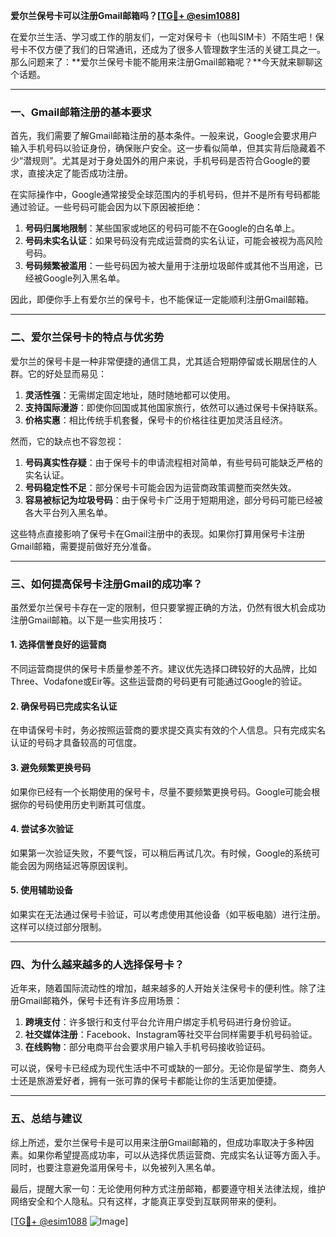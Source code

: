 **爱尔兰保号卡可以注册Gmail邮箱吗？[[TG💪+ @esim1088](https://t.me/s/esim1088)]**

在爱尔兰生活、学习或工作的朋友们，一定对保号卡（也叫SIM卡）不陌生吧！保号卡不仅方便了我们的日常通讯，还成为了很多人管理数字生活的关键工具之一。那么问题来了：**爱尔兰保号卡能不能用来注册Gmail邮箱呢？**今天就来聊聊这个话题。

---

### 一、Gmail邮箱注册的基本要求

首先，我们需要了解Gmail邮箱注册的基本条件。一般来说，Google会要求用户输入手机号码以验证身份，确保账户安全。这一步看似简单，但其实背后隐藏着不少“潜规则”。尤其是对于身处国外的用户来说，手机号码是否符合Google的要求，直接决定了能否成功注册。

在实际操作中，Google通常接受全球范围内的手机号码，但并不是所有号码都能通过验证。一些号码可能会因为以下原因被拒绝：

1. **号码归属地限制**：某些国家或地区的号码可能不在Google的白名单上。
2. **号码未实名认证**：如果号码没有完成运营商的实名认证，可能会被视为高风险号码。
3. **号码频繁被滥用**：一些号码因为被大量用于注册垃圾邮件或其他不当用途，已经被Google列入黑名单。

因此，即便你手上有爱尔兰的保号卡，也不能保证一定能顺利注册Gmail邮箱。

---

### 二、爱尔兰保号卡的特点与优劣势

爱尔兰的保号卡是一种非常便捷的通信工具，尤其适合短期停留或长期居住的人群。它的好处显而易见：

1. **灵活性强**：无需绑定固定地址，随时随地都可以使用。
2. **支持国际漫游**：即使你回国或其他国家旅行，依然可以通过保号卡保持联系。
3. **价格实惠**：相比传统手机套餐，保号卡的价格往往更加灵活且经济。

然而，它的缺点也不容忽视：

1. **号码真实性存疑**：由于保号卡的申请流程相对简单，有些号码可能缺乏严格的实名认证。
2. **号码稳定性不足**：部分保号卡可能会因为运营商政策调整而突然失效。
3. **容易被标记为垃圾号码**：由于保号卡广泛用于短期用途，部分号码可能已经被各大平台列入黑名单。

这些特点直接影响了保号卡在Gmail注册中的表现。如果你打算用保号卡注册Gmail邮箱，需要提前做好充分准备。

---

### 三、如何提高保号卡注册Gmail的成功率？

虽然爱尔兰保号卡存在一定的限制，但只要掌握正确的方法，仍然有很大机会成功注册Gmail邮箱。以下是一些实用技巧：

#### 1. **选择信誉良好的运营商**
   不同运营商提供的保号卡质量参差不齐。建议优先选择口碑较好的大品牌，比如Three、Vodafone或Eir等。这些运营商的号码更有可能通过Google的验证。

#### 2. **确保号码已完成实名认证**
   在申请保号卡时，务必按照运营商的要求提交真实有效的个人信息。只有完成实名认证的号码才具备较高的可信度。

#### 3. **避免频繁更换号码**
   如果你已经有一个长期使用的保号卡，尽量不要频繁更换号码。Google可能会根据你的号码使用历史判断其可信度。

#### 4. **尝试多次验证**
   如果第一次验证失败，不要气馁，可以稍后再试几次。有时候，Google的系统可能会因为网络延迟等原因误判。

#### 5. **使用辅助设备**
   如果实在无法通过保号卡验证，可以考虑使用其他设备（如平板电脑）进行注册。这样可以绕过部分限制。

---

### 四、为什么越来越多的人选择保号卡？

近年来，随着国际流动性的增加，越来越多的人开始关注保号卡的便利性。除了注册Gmail邮箱外，保号卡还有许多应用场景：

1. **跨境支付**：许多银行和支付平台允许用户绑定手机号码进行身份验证。
2. **社交媒体注册**：Facebook、Instagram等社交平台同样需要手机号码验证。
3. **在线购物**：部分电商平台会要求用户输入手机号码接收验证码。

可以说，保号卡已经成为现代生活中不可或缺的一部分。无论你是留学生、商务人士还是旅游爱好者，拥有一张可靠的保号卡都能让你的生活更加便捷。

---

### 五、总结与建议

综上所述，爱尔兰保号卡是可以用来注册Gmail邮箱的，但成功率取决于多种因素。如果你希望提高成功率，可以从选择优质运营商、完成实名认证等方面入手。同时，也要注意避免滥用保号卡，以免被列入黑名单。

最后，提醒大家一句：无论使用何种方式注册邮箱，都要遵守相关法律法规，维护网络安全和个人隐私。只有这样，才能真正享受到互联网带来的便利。

[[TG💪+ @esim1088](https://t.me/s/esim1088) ![Image](https://i.postimg.cc/4NQfJmqS/Snipaste-2025-05-13-00-14-12.png)]